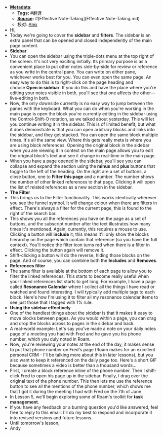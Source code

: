 - **[Metadata](Metadata.md):**
    - **[Tags](Tags.md):** #[翻译](翻译.md)
    - **[Source](Source.md):** #[Effective Note-Taking](Effective Note-Taking.md)
    - 校对: [Alex](Alex.md)
- Hi,
- Today we're going to cover the ****sidebar**** and ****filters****. The sidebar is an extra panel that can be opened and closed independently of the main page content.
- **Sidebar**
- You can open the sidebar using the triple-dots menu at the top right of the screen. It's not very exciting initially. Its primary purpose is as a convenient place to put other notes side-by-side for review or reference as you write in the central pane. You can write on either pane, whichever works best for you. You can even open the same page. An easy way to do this is to right-click on the page heading and choose ____Open in sidebar____. If you do this and have the place where you're editing your notes visible in both, you'll see that one affects the other—live-editing in both.
- Now, the only downside currently is no easy way to jump between the panes with the keyboard. What you can do when you're working in the main page is open the block you're currently editing in the sidebar using the Control-Shift-O notation, as we talked about yesterday. This will let you continue writing it in the sidebar. This is of limited benefit, but what it does demonstrate is that you can open arbitrary blocks and links into the sidebar, and they get stacked. You can open the same block multiple times. It's all the same view. Where this gets really meta is where you are using block references. Opening the original block in the sidebar when you are viewing it in context on the main page allows you to edit the original block's text and see it change in real-time in the main page.
- When you have a page opened in the sidebar, you'll see you can collapse and expand the section using the ____minus____ and ____plus____ buttons that toggle to the left of the heading. On the right are a set of buttons, a close button, one to ____Filter this page____ and a number. The number shows the number of other linked references to that page. Clicking it will open the list of related references as a new section in the sidebar.
- **The Filter**
- This brings us to the Filter functionality. This works identically wherever you see the funnel symbol. It will change colour when there are filters in effect. There's always a filter for the current page, this is found to the right of the search bar.
- This shows you all the references you have on the page as a set of buttons, and the subscript number after the text illustrates how many times it's mentioned. Again, currently, this requires a mouse to use. Clicking a button will ____include____ it; this means it'll only show the blocks hierarchy on the page which contain that reference (so you have the full context). You'll notice the filter icon turns red when there is a filter in effect. Clicking the button again will remove it.
- Shift-clicking a button will do the reverse, hiding those blocks on the page. And of course, you can combine both the ____Includes____ and ____Removes____.
- **References filter**
- The same filter is available at the bottom of each page to allow you to filter the linked references. This starts to become really useful when your linked references list starts to get long. For example, I have a page called ____Resonance Calendar____ where I collect all the things I have read or watched and found interesting. I will typically add multiple tags to each block. Here's how I'm using it to filter all my resonance calendar items to see just those that I tagged with 1% rule.
- **Using the sidebar effectively**
- One of the handiest things about the sidebar is that it makes it easy to move blocks between pages. As you would within a page, you can drag and drop the blocks across to pages in the sidebar and back.
- A real-world example: Let's say you've made a note on your daily notes page of a meeting you had with Fred and he gave you his phone number, which you duly noted in Roam.
- Now, you're reviewing your notes at the end of the day, it makes sense to put that phone number on Fred's page (Roam makes for an excellent personal CRM - I'll be talking more about this in later lessons), but you also want to keep it referenced on the daily page too. Here's a short GIF because sometimes a video is better than a thousand words...
- First, I create a block reference inline of the phone number. Then I shift-click Fred to open his page up in the sidebar. Finally, I drag over the original text of the phone number. This then lets me use the reference button to see all the mentions of the phone number, which shows me that I got it during the meeting I had with Fred on the 7th of June.
- In Lesson 5, we'll begin exploring some of Roam's toolkit for ****task management****.
- If you have any feedback or a burning question you'd like answered, feel free to reply to this email. I'll do my best to respond and incorporate it into revised versions and future lessons.
- Until tomorrow's lesson,
- Andy
